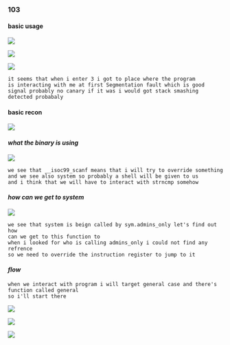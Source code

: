 ### 103

#### basic usage
![](./pics/usage1.png)

![](./pics/usage2.png)

![](./pics/usage3.png)


````
it seems that when i enter 3 i got to place where the program
is interacting with me at first Segmentation fault which is good
signal probably no canary if it was i would got stack smashing
detected probabaly
````

#### basic recon

![](./pics/basic_recon.png)

#### *what the binary is using*

![](./pics/imports.png)

````
we see that __isoc99_scanf means that i will try to override something
and we see also system so probably a shell will be given to us
and i think that we will have to interact with strncmp somehow
````

#### *how can we get to system*
![](./pics/system_trace1.png)

````
we see that system is beign called by sym.admins_only let's find out how
can we get to this function to
when i looked for who is calling admins_only i could not find any refrence
so we need to override the instruction register to jump to it
````

#### *flow*

````
when we interact with program i will target general case and there's function called general
so i'll start there
````

![](./pics/general_1.png)

![](./pics/general_2.png)

![](./pics/general_3.png)
